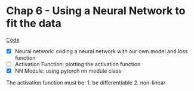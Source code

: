 # Chap 6 - Using a Neural Network to fit the data

[Code](https://github.com/deep-learning-with-pytorch/dlwpt-code/tree/master/p1ch6)

- [X] Neural network: coding a neural network with our own model and loss function
- [ ] Activation Function: plotting the activation function
- [X] NN Module: using pytorch nn module class

The activation function must be: 
    1. be differentiable
    2. non-linear
